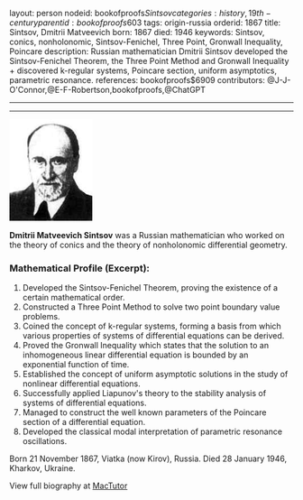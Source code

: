 layout: person
nodeid: bookofproofs$Sintsov
categories: history,19th-century
parentid: bookofproofs$603
tags: origin-russia
orderid: 1867
title: Sintsov, Dmitrii Matveevich
born: 1867
died: 1946
keywords: Sintsov, conics, nonholonomic, Sintsov-Fenichel, Three Point, Gronwall Inequality, Poincare
description: Russian mathematician Dmitrii Sintsov developed the Sintsov-Fenichel Theorem, the Three Point Method and Gronwall Inequality + discovered k-regular systems, Poincare section, uniform asymptotics, parametric resonance.
references: bookofproofs$6909
contributors: @J-J-O'Connor,@E-F-Robertson,bookofproofs,@ChatGPT

---



---

![Sintsov.jpg](https://github.com/bookofproofs/bookofproofs.github.io/blob/main/_sources/_assets/images/portraits/Sintsov.jpg?raw=true)

**Dmitrii Matveevich Sintsov** was a Russian mathematician who worked on the theory of conics and  the theory of nonholonomic differential geometry.

### Mathematical Profile (Excerpt):
1. Developed the Sintsov-Fenichel Theorem, proving the existence of a certain mathematical order.
2. Constructed a Three Point Method to solve two point boundary value problems. 
3. Coined the concept of k-regular systems, forming a basis from which various properties of systems of differential equations can be derived. 
4. Proved the Gronwall Inequality which states that the solution to an inhomogeneous linear differential equation is bounded by an exponential function of time. 
5. Established the concept of uniform asymptotic solutions in the study of nonlinear differential equations. 
6. Successfully applied Liapunov's theory to the stability analysis of systems of differential equations.
7. Managed to construct the well known parameters of the Poincare section of a differential equation. 
8. Developed the classical modal interpretation of parametric resonance oscillations.

Born 21 November 1867, Viatka (now Kirov), Russia. Died 28 January 1946, Kharkov, Ukraine.

View full biography at [MacTutor](https://mathshistory.st-andrews.ac.uk/Biographies/Sintsov/)
